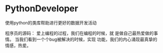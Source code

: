 # PythonDeveloper
使用python的类库帮助进行更好的数据开发活动

程序员的源码：
爱上编程的过程，我们在编程的时候，就
是做自己最热爱做的事情。
当我们看到一个个bug被解决的时候，实现
功能，我们的内心涌现最真挚的情感，热爱。

